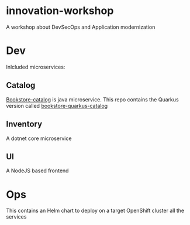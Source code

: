 # innovation-workshop

A workshop about DevSecOps and Application modernization

# Dev

Inlcluded microservices:

## Catalog 
[Bookstore-catalog](../../tree/main/dev/microservices/bookstore-catalog) is java microservice.
This repo contains the Quarkus version called [bookstore-quarkus-catalog](tree/main/dev/microservices/bookstore-quarkus-catalog)

## Inventory
A dotnet core microservice

## UI

A NodeJS based frontend

# Ops

This contains an Helm chart to deploy on a target OpenShift cluster all the services